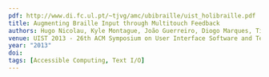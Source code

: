 ```yaml
---
pdf: http://www.di.fc.ul.pt/~tjvg/amc/ubibraille/uist_holibraille.pdf
title: Augmenting Braille Input through Multitouch Feedback
authors: Hugo Nicolau, Kyle Montague, João Guerreiro, Diogo Marques, Tiago Guerreiro, Craig Stewart, Vicki Hanson
venue: UIST 2013 - 26th ACM Symposium on User Interface Software and Technology, St. Andrews, United Kingdom, October, 2013
year: "2013"
doi: 
tags: [Accessible Computing, Text I/O]
---
```

